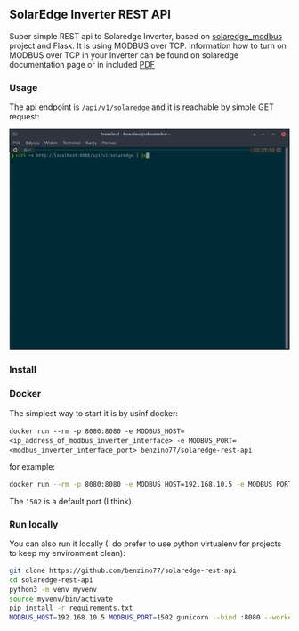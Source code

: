 ## SolarEdge Inverter REST API

Super simple REST api to Solaredge Inverter, based on [solaredge_modbus](https://github.com/nmakel/solaredge_modbus) project and Flask. It is using MODBUS over TCP. Information how to turn on MODBUS over TCP in your Inverter can be found on solaredge documentation page or in included [PDF](https://github.com/benzino77/solaredge-rest-api/documents/sunspec-implementation-technical-note.pdf)

### Usage
The  api endpoint is `/api/v1/solaredge` and it is reachable by simple GET request:

![Animation](./documents/sera-animation.gif)


### Install

### Docker
The simplest way to start it is by usinf docker:

`docker run --rm -p 8080:8080 -e MODBUS_HOST=<ip_address_of_modbus_inverter_interface> -e MODBUS_PORT=<modbus_inverter_interface_port> benzino77/solaredge-rest-api`

for example:
```bash
docker run --rm -p 8080:8080 -e MODBUS_HOST=192.168.10.5 -e MODBUS_PORT=1502 benzino77/solaredge-rest-api
```

The `1502` is a default port (I think).

### Run locally
You can also run it locally (I do prefer to use python virtualenv for projects to keep my environment clean):


```bash
git clone https://github.com/benzino77/solaredge-rest-api
cd solaredge-rest-api
python3 -m venv myvenv
source myvenv/bin/activate
pip install -r requirements.txt
MODBUS_HOST=192.168.10.5 MODBUS_PORT=1502 gunicorn --bind :8080 --workers 1 --threads 8 --timeout 0 server:app
```
